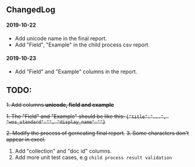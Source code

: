 ## ChangedLog
#### 2019-10-22
* Add unicode name in the final report.
* Add "Field", "Example" in the  child process csv report.

#### 2019-10-23
* Add "Field" and "Example" columns in the report.

## TODO:
~~1. Add columns **unicode, field and example**~~

~~1. The "Field" and "Example" should be like this: `{"title":"...", "wos_standard":"", "display_name":""}`~~

~~2. Modify the process of gerneating final report.~~
~~3. Some characters don't appear in excel.~~

1. Add "collection" and "doc id" columns.
2. Add more unit test cases, e.g `child process result validation`
